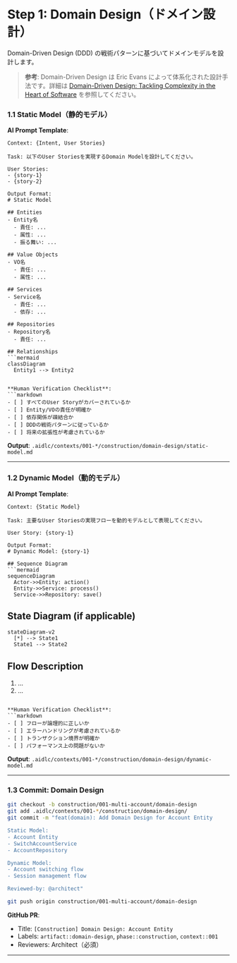 # Step 1: Domain Design（ドメイン設計）

Domain-Driven Design (DDD) の戦術パターンに基づいてドメインモデルを設計します。

> **参考**: Domain-Driven Design は Eric Evans によって体系化された設計手法です。詳細は [Domain-Driven Design: Tackling Complexity in the Heart of Software](https://www.amazon.com/Domain-Driven-Design-Tackling-Complexity-Software/dp/0321125215) を参照してください。

### 1.1 Static Model（静的モデル）

**AI Prompt Template**:
```
Context: {Intent, User Stories}

Task: 以下のUser Storiesを実現するDomain Modelを設計してください。

User Stories:
- {story-1}
- {story-2}

Output Format:
# Static Model

## Entities
- Entity名
  - 責任: ...
  - 属性: ...
  - 振る舞い: ...

## Value Objects
- VO名
  - 責任: ...
  - 属性: ...

## Services
- Service名
  - 責任: ...
  - 依存: ...

## Repositories
- Repository名
  - 責任: ...

## Relationships
```mermaid
classDiagram
  Entity1 --> Entity2
```
```

**Human Verification Checklist**:
```markdown
- [ ] すべてのUser Storyがカバーされているか
- [ ] Entity/VOの責任が明確か
- [ ] 依存関係が疎結合か
- [ ] DDDの戦術パターンに従っているか
- [ ] 将来の拡張性が考慮されているか
```

**Output**: `.aidlc/contexts/001-*/construction/domain-design/static-model.md`

---

### 1.2 Dynamic Model（動的モデル）

**AI Prompt Template**:
```
Context: {Static Model}

Task: 主要なUser Storiesの実現フローを動的モデルとして表現してください。

User Story: {story-1}

Output Format:
# Dynamic Model: {story-1}

## Sequence Diagram
```mermaid
sequenceDiagram
  Actor->>Entity: action()
  Entity->>Service: process()
  Service->>Repository: save()
```

## State Diagram (if applicable)
```mermaid
stateDiagram-v2
  [*] --> State1
  State1 --> State2
```

## Flow Description
1. ...
2. ...
```

**Human Verification Checklist**:
```markdown
- [ ] フローが論理的に正しいか
- [ ] エラーハンドリングが考慮されているか
- [ ] トランザクション境界が明確か
- [ ] パフォーマンス上の問題がないか
```

**Output**: `.aidlc/contexts/001-*/construction/domain-design/dynamic-model.md`

---

### 1.3 Commit: Domain Design

```bash
git checkout -b construction/001-multi-account/domain-design
git add .aidlc/contexts/001-*/construction/domain-design/
git commit -m "feat(domain): Add Domain Design for Account Entity

Static Model:
- Account Entity
- SwitchAccountService
- AccountRepository

Dynamic Model:
- Account switching flow
- Session management flow

Reviewed-by: @architect"

git push origin construction/001-multi-account/domain-design
```

**GitHub PR**:
- Title: `[Construction] Domain Design: Account Entity`
- Labels: `artifact::domain-design`, `phase::construction`, `context::001`
- Reviewers: Architect（必須）

---
